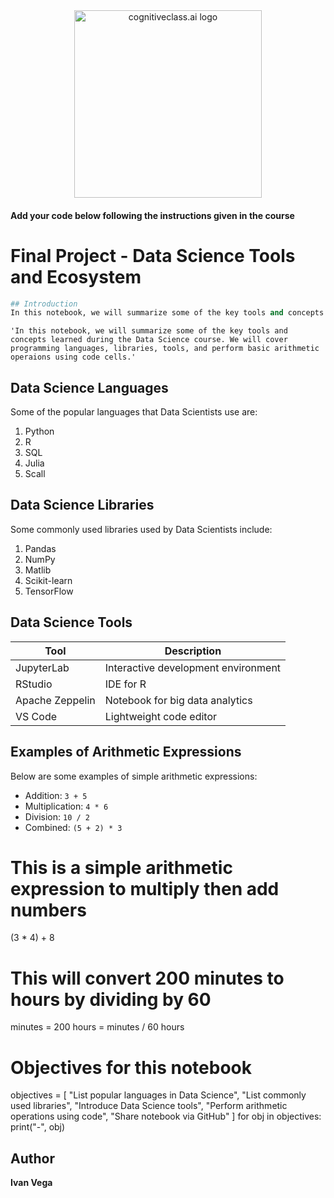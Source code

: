 <center>
    <img src="https://cf-courses-data.s3.us.cloud-object-storage.appdomain.cloud/IBMDeveloperSkillsNetwork-DS0105EN-SkillsNetwork/labs/Module2/images/SN_web_lightmode.png" width="300" alt="cognitiveclass.ai logo">
</center>


#### Add your code below following the instructions given in the course


# Final Project - Data Science Tools and Ecosystem



```python
## Introduction
In this notebook, we will summarize some of the key tools and concepts learned during the Data Science course. We will cover programming languages, libraries, tools, and perform basic arithmetic operaions using code cells.
```




    'In this notebook, we will summarize some of the key tools and concepts learned during the Data Science course. We will cover programming languages, libraries, tools, and perform basic arithmetic operaions using code cells.'



## Data Science Languages  
Some of the popular languages that Data Scientists use are:  
1. Python  
2. R  
3. SQL  
4. Julia  
5. Scall



## Data Science Libraries  
Some commonly used libraries used by Data Scientists include:  
1. Pandas  
2. NumPy  
3. Matlib  
4. Scikit-learn  
5. TensorFlow




## Data Science Tools  

| Tool           | Description                       |
|----------------|-----------------------------------|
| JupyterLab     | Interactive development environment |
| RStudio        | IDE for R                         |
| Apache Zeppelin| Notebook for big data analytics   |
| VS Code        | Lightweight code editor           |





## Examples of Arithmetic Expressions  
Below are some examples of simple arithmetic expressions:  
- Addition: `3 + 5`  
- Multiplication: `4 * 6`  
- Division: `10 / 2`  
- Combined: `(5 + 2) * 3`




# This is a simple arithmetic expression to multiply then add numbers
(3 * 4) + 8




# This will convert 200 minutes to hours by dividing by 60
minutes = 200
hours = minutes / 60
hours



# Objectives for this notebook
objectives = [
    "List popular languages in Data Science",
    "List commonly used libraries",
    "Introduce Data Science tools",
    "Perform arithmetic operations using code",
    "Share notebook via GitHub"
]
for obj in objectives:
    print("-", obj)




## Author  
**Ivan Vega**

